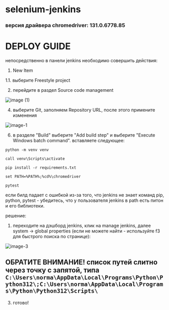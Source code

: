 # selenium-jenkins
### версия драйвера chromedriver: 131.0.6778.85

# DEPLOY GUIDE

непосредственно в панели jenkins необходимо совершить действия:
1. New Item

1.1. выберите Freestyle project

2. перейдите в раздел Source code management

   
![image (1)](https://github.com/user-attachments/assets/59892b6c-4921-4aea-a974-4a192a3d18f4)


4. выберите Git, заполняем Repository URL, после этого примените изменения

   
![image-1](https://github.com/user-attachments/assets/11616d40-883a-4749-8a07-01eca0b08d32)


6. в разделе "Build" выберите "Add build step" и выберите "Execute Windows batch command". вставляете следующее:
```
python -m venv venv

call venv\Scripts\activate

pip install -r requirements.txt

set PATH=%PATH%;%cd%\chromedriver

pytest
```

если билд падает с ошибкой из-за того, что jenkins не знает команд pip, python, pytest - убедитесь, что у пользователя jenkins в path есть питон и его библиотеки.

решение:
1. переходите на дэшборд jenkins, клик на manage jenkins, далее system -> global properties (если не можете найти - используйте f3 для быстрого поиска по странице):

   
![image-3](https://github.com/user-attachments/assets/0cd5b9b4-e7e2-4f15-a4f6-71ff811f4d03)

## ОБРАТИТЕ ВНИМАНИЕ! список путей слитно через точку с запятой, типа `C:\Users\norma\AppData\Local\Programs\Python\Python312\;C:\Users\norma\AppData\Local\Programs\Python\Python312\Scripts\`


3. готово!
